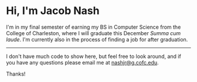 # Hi, I'm Jacob Nash

I'm in my final semester of earning my BS in Computer Science from the College of Charleston, where I will graduate this December _Summa cum laude_. I'm currently also in the process of finding a job for after graduation.

<hr>

I don't have much code to show here, but feel free to look around, and if you have any questions please email me at nashjr@g.cofc.edu. 

Thanks!

